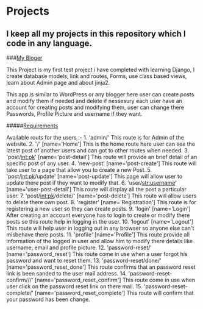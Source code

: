 # Projects
## I keep all my projects in this repository which I code in any language.

###[My Bloger](https://github.com/vipin3699/Projects/tree/master/MyBloger)

This Project is my first test project i have completed with learning Django, I create database models, link and routes, Forms, use class based views, learn about Admin page and about jinja2.

This app is similar to WordPress or any blogger here user can create posts and modify them if needed and delete if nessesury each user have an account for creating posts and modifying them, 
user can change there Passwords, Profile Picture and username if they want.

#####[Requirements](https://github.com/vipin3699/Projects/blob/master/MyBloger/requirements.txt)

Available routs for the users :-
    1.  'admin/'
        This route is for Admin of the website.
    2. '/'  [name='Home']
        This is the home route here user can see the latest post of another users  and can got to other routes when needed.
    3. 'post/<int:pk>' [name='post-detail']
        This route will provide an brief detail of an specific post of any user.
    4. 'new-post' [name='post-create']
        This route will take user to a page that allow you to create a new Post.
    5. 'post/<int:pk>/update' [name='post-update']
        This page will allow user to update there post if they want to modify that.
    6. 'user/<str:username>' [name='user-post-detail']
        This route will display all the post a particular user.
    7. 'post/<int:pk>/delete/' [name='post-delete']
        This route will allow users to delete there own post.
    8. 'register' [name='Registration']
        This route is for registering a new user so they can create posts.
    9. 'login' [name='Login']
        After creating an account everyone has to login to create or modify there posts so this route help in logging in the user.
    10. 'logout' [name='Logout']
        This route will help user in logging out in any browser so anyone else can't misbehave there posts.
    11. 'profile' [name='Profile']
        This route provide all information of the logged in user and allow him to modify there details like username, email and profile picture.
    12. 'password-reset/' [name='password_reset']
        This route come in use when a user forgot his password and want to reset them.
    13. 'password-reset/done/' [name='password_reset_done']
        This route confirms that an password reset link is been sanded to the user mail address.
    14. 'password-reset-confirm/<uidb64>/<token>/' [name='password_reset_confirm']
        This route come in use when user click on the password reset link on there mail.
    15. 'password-reset-complete/' [name='password_reset_complete']
        This route will confirm that your password has been change.